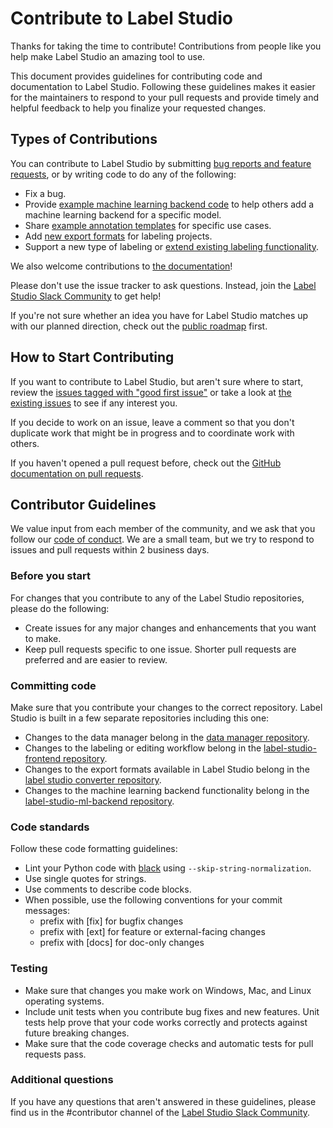 # Contribute to Label Studio

Thanks for taking the time to contribute! Contributions from people like you help make Label Studio an amazing tool to use. 

This document provides guidelines for contributing code and documentation to Label Studio. Following these guidelines makes it easier for the maintainers to respond to your pull requests and provide timely and helpful feedback to help you finalize your requested changes.

## Types of Contributions

You can contribute to Label Studio by submitting [bug reports and feature requests](https://github.com/heartexlabs/label-studio/issues/new/choose), or by writing code to do any of the following:
- Fix a bug.
- Provide [example machine learning backend code](https://github.com/heartexlabs/label-studio-ml-backend) to help others add a machine learning backend for a specific model.
- Share [example annotation templates](https://github.com/heartexlabs/label-studio/tree/master/label_studio/annotation_templates) for specific use cases.
- Add [new export formats](https://github.com/heartexlabs/label-studio-converter) for labeling projects.
- Support a new type of labeling or [extend existing labeling functionality](https://github.com/heartexlabs/label-studio-frontend). 

We also welcome contributions to [the documentation](https://github.com/heartexlabs/label-studio/tree/master/docs/source)! 

Please don't use the issue tracker to ask questions. Instead, join the [Label Studio Slack Community](https://slack.labelstud.io/?source=github-contrib) to get help!

If you're not sure whether an idea you have for Label Studio matches up with our planned direction, check out the [public roadmap](https://github.com/heartexlabs/label-studio/blob/master/roadmap.md) first. 

## How to Start Contributing

If you want to contribute to Label Studio, but aren't sure where to start, review the [issues tagged with "good first issue"](https://github.com/heartexlabs/label-studio/labels/good%20first%20issue) or take a look at [the existing issues](https://github.com/heartexlabs/label-studio/issues) to see if any interest you.

If you decide to work on an issue, leave a comment so that you don't duplicate work that might be in progress and to coordinate work with others. 

If you haven't opened a pull request before, check out the [GitHub documentation on pull requests](https://docs.github.com/en/github/collaborating-with-pull-requests/proposing-changes-to-your-work-with-pull-requests/about-pull-requests).

## Contributor Guidelines

We value input from each member of the community, and we ask that you follow our [code of conduct](https://github.com/heartexlabs/label-studio/blob/master/CODE_OF_CONDUCT.md). We are a small team, but we try to respond to issues and pull requests within 2 business days. 

### Before you start
For changes that you contribute to any of the Label Studio repositories, please do the following:
- Create issues for any major changes and enhancements that you want to make. 
- Keep pull requests specific to one issue. Shorter pull requests are preferred and are easier to review. 

### Committing code
Make sure that you contribute your changes to the correct repository. Label Studio is built in a few separate repositories including this one:
- Changes to the data manager belong in the [data manager repository](https://github.com/heartexlabs/dm2).
- Changes to the labeling or editing workflow belong in the [label-studio-frontend repository](https://github.com/heartexlabs/label-studio-frontend).
- Changes to the export formats available in Label Studio belong in the [label studio converter repository](https://github.com/heartexlabs/label-studio-converter).
- Changes to the machine learning backend functionality belong in the [label-studio-ml-backend repository](https://github.com/heartexlabs/label-studio-ml-backend).

### Code standards
Follow these code formatting guidelines:
- Lint your Python code with [black](https://github.com/psf/black) using `--skip-string-normalization`. 
- Use single quotes for strings.
- Use comments to describe code blocks. 
- When possible, use the following conventions for your commit messages:
  - prefix with [fix] for bugfix changes
  - prefix with [ext] for feature or external-facing changes
  - prefix with [docs] for doc-only changes

### Testing
- Make sure that changes you make work on Windows, Mac, and Linux operating systems.
- Include unit tests when you contribute bug fixes and new features. Unit tests help prove that your code works correctly and protects against future breaking changes.
- Make sure that the code coverage checks and automatic tests for pull requests pass. 

### Additional questions

If you have any questions that aren't answered in these guidelines, please find us in the #contributor channel of the [Label Studio Slack Community](https://slack.labelstud.io/?source=github-contrib).
